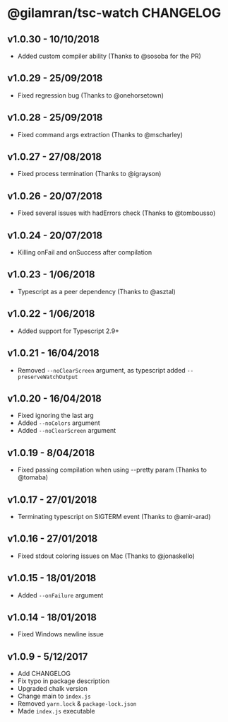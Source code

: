 # @gilamran/tsc-watch CHANGELOG

## v1.0.30 - 10/10/2018
* Added custom compiler ability (Thanks to @sosoba for the PR)

## v1.0.29 - 25/09/2018
* Fixed regression bug (Thanks to @onehorsetown)

## v1.0.28 - 25/09/2018
* Fixed command args extraction (Thanks to @mscharley)

## v1.0.27 - 27/08/2018
* Fixed process termination (Thanks to @igrayson)

## v1.0.26 - 20/07/2018
* Fixed several issues with hadErrors check (Thanks to @tombousso)

## v1.0.24 - 20/07/2018
* Killing onFail and onSuccess after compilation

## v1.0.23 - 1/06/2018
* Typescript as a peer dependency (Thanks to @asztal)

## v1.0.22 - 1/06/2018
* Added support for Typescript 2.9+

## v1.0.21 - 16/04/2018
* Removed `--noClearScreen` argument, as typescript added `--preserveWatchOutput`

## v1.0.20 - 16/04/2018
* Fixed ignoring the last arg
* Added `--noColors` argument
* Added `--noClearScreen` argument

## v1.0.19 - 8/04/2018
* Fixed passing compilation when using --pretty param (Thanks to @tomaba)

## v1.0.17 - 27/01/2018
* Terminating typescript on SIGTERM event (Thanks to @amir-arad)

## v1.0.16 - 27/01/2018
* Fixed stdout coloring issues on Mac (Thanks to @jonaskello)

## v1.0.15 - 18/01/2018
* Added `--onFailure` argument

## v1.0.14 - 18/01/2018
* Fixed Windows newline issue

## v1.0.9 - 5/12/2017
* Add CHANGELOG
* Fix typo in package description
* Upgraded chalk version
* Change main to `index.js`
* Removed `yarn.lock` & `package-lock.json`
* Made `index.js` executable